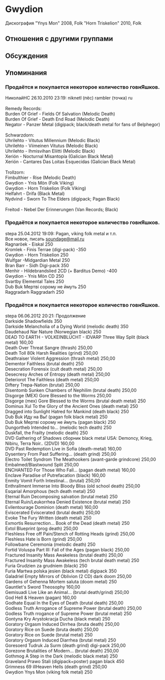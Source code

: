 # Gwydion

Дискография
"Ynys Mon" 2008, Folk
"Horn Triskelion" 2010, Folk

## Отношения с другими группами


## Обсуждения


## Упоминания

### Продаётся и покупается некоторое количество говнЯшков.

НиколайНС 26.10.2010 23:19:
niknetl (пёс) rambler (точка) ru<BR><BR>Remedy Records:<BR>Burden Of Grief - Fields Of Salvation (Melodic Death)<BR>Burden Of Grief - Death End Road (Melodic Death)<BR>Negator - Panzer Metal (digipack; black/death metal for fans of Belphegor)<BR><BR>Schwarzdorn:<BR>Uhrilehto - Vitutus Millennium (Melodic Black)<BR>Uhrilehto - Viimeinen Vitutus (Melodic Black)<BR>Uhrilehto - Ihmisvihan Eliitti (Melodic Black)<BR>Xeri&#243;n - Nocturnal Misantop&#237;a (Galician Black Metal)<BR>Xeri&#243;n - Cantares Das Loitas Esquecidas (Galician Black Metal)<BR><BR>Trollzorn:<BR>Fimbulthier - Rise (Melodic Death)<BR>Gwydion - Ynis M&#246;n (Folk Viking)<BR>Gwydion - Horn Triskelion (Folk Viking)<BR>Helfahrt - Drifa (Black Metal)<BR>Nydvind - Sworn To The Elders (digipack; Pagan Black)<BR><BR>Freitod - Nebel Der Erinnerungen (Van Records; Black)<BR>

### Продаётся и покупается некоторое количество говнЯшков.

stepa 25.04.2012 19:09:
Pagan, viking folk metal и т.п. <BR>Все новое, писать soundage@mail.ru<BR>Ragnar&#246;ek - Eiskal 250<BR>Kromlek - Finis Terrae (digi-pack) -350<BR>Gwydion - Horn Triskelion 250<BR>Wulfgar  -Midgardian Metal 250<BR>Bran Barr - Sidh Digi-pack 350<BR>Menhir - Hildebrandslied 2CD (+ Barditus Demo) -400<BR>Gwydion - Ynis M&#246;n CD 250<BR>Svartby	Elemental Tales 250<BR>Dub Buk	Мертвi сорому не ймуть 250<BR>Raggradarh	Raggradarh 250<BR>

### Продаётся и покупается некоторое количество говнЯшков.

stepa 06.06.2012 20:21:
Продолжение<BR>Darkside Shadowfields 350<BR>Darkside Melancholia of a Dying World (melodic death) 350<BR>Daudehaud Nar Nature (Norwegian black) 250<BR>DEAD TO EARTH - VOLKEINBLUCHT - IDVARP Three Way Split (black metal) 160,00<BR>Death Over Threat Sangre (thrash) 250,00<BR>Death Toll 80k Harsh Realities (grind) 250,00<BR>Deathraiser Violent Aggression (thrash metal) 250,00<BR>Dementor Faithless (brutal death) 250<BR>Desecration Forensix (cult death metal) 250,00<BR>Desecresy Arches of Entropy (death metal) 250,00<BR>Deteriorot The Faithless (death metal) 250,00<BR>Diftery Trepa-Nation (brutal) 250,00<BR>Disentomb Sunken Chambers of Nephilim (brutal death) 250,00<BR>Disgorge (MEX) Gore Blessed to the Worms 250,00<BR>Disgorge (mex) Gore Blessed to the Worms (brutal death metal) 250<BR>Dominus Xul To the Glory of the Ancient Ones (death metal) 250<BR>Dragged into Sunlight Hatred for Mankind (death black) 250<BR>Dub Buk Иду на Вы! (pagan folk black metal) 250<BR>Dub Buk Мертвi сорому не ймуть (pagan black) 250<BR>Dungortheb Intended to… (melodic tech death) 250<BR>Duskfall, the Frailty (melodic death) 250<BR>DVD Gathering of Shadows сборник black metal USA: Demoncy, Krieg, Nibiru, Terra Noir.. (2DVD) 160,00<BR>DVD Past Redemption Live in Sofia (death-metal) 160,00<BR>Dysentery From Past Suffering… (death grind) 250,00<BR>Electro Toilet Syndrom The Meathookers (avant-garde grindcore) 250,00<BR>Embalmed/Blastwound Split 250,00<BR>ENCHANTED For Those Who Fall... (pagan death metal) 160,00<BR>Enclave Paradise of Putrefacation (black) 160,00<BR>Enmity Vomit Forth Intestinal… (brutal) 250,00<BR>Enthrallment Immerse Into Bloody Bliss (old school death) 250,00<BR>Esqarial Amorphous (tech death metal) 250<BR>Eternal Ruin Decomposing salvation (brutal metal) 250<BR>Eternal Ruin/Leukorrhea Denied Existence (brutal metal) 250<BR>Evilentourage Dominion (death metal) 160,00<BR>Eviscerated Eviscerated (brutal death) 250,00<BR>Evoke The Fury Written (death metal) 250<BR>Exmortis Resurrection... Book of the Dead (death metal) 250<BR>Extol Blueprint (prog death) 250,00<BR>Fleshless Free off Pain/Stench of Rotting Heads (grind) 250,00<BR>Fleshless Hate is Born (grind) 250,00<BR>Followbane Ceremonia (melodic death) 250<BR>Fortid Voluspa Part III: Fall of the Ages (pagan black) 250,00<BR>Fractured Insanity Mass Awakeless (brutal death) 250,00<BR>Fractured Insanity Mass Awakeless (tech brutal death metal) 250<BR>Furia Grudzien za grudniem (black) 250<BR>Furia Martwa polska jesien (black metal) digipack 350<BR>Galadriel Empty Mirrors of Oblivion (2 CD) dark doom 250,00<BR>Gardens of Gehenna Mortem saluta (doom metal) 250<BR>Gauntlet's Sword Theosophy 160,00<BR>Gemisuadi Live Like an Animal… (brutal death/grind) 250,00<BR>God Hell & Heaven (pagan) 160,00<BR>Godhate Equal In the Eyes of Death (brutal death) 250,00<BR>Godless Truth Arrogance of Supreme Power (brutal death) 250,00<BR>Godless Truth rrogance of Supreme Power (brutal metal) 250<BR>Gontyna Kry Arystokracja Ducha (black metal) 250<BR>Goratory Orgasm Induced Dirrhea (bruta death) 250,00<BR>Goratory Rice on Suede (bruta death) 250,00<BR>Goratory Rice on Suede (brutal metal) 250<BR>Goratory Orgasm Induced Diarrhea (brutal metal) 250<BR>Goresoerd Tudruk Ja Surm (death grind) digi-pack 250,00<BR>Gorezone Brutalities of Modern... (brutal death) 250,00<BR>Gothmog A Step in the Dark (melodic black metal) 250<BR>Graveland Prawo Stali (digipack+poster) pagan black 450<BR>Grimness 69 illHeaven Hells (death grind) 250,00<BR>Gwydion Ynys Mon (viking folk metal) 250

